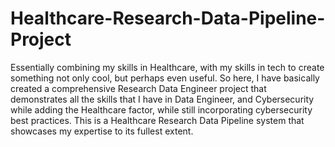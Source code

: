 # Healthcare-Research-Data-Pipeline-Project
Essentially combining my skills in Healthcare, with my skills in tech to create something not only cool, but perhaps even useful.
So here, I have basically created a comprehensive Research Data Engineer project that demonstrates all the skills that I have in Data Engineer, and Cybersecurity while adding the Healthcare factor, while still incorporating cybersecurity best practices. This is a Healthcare Research Data Pipeline system that showcases my expertise to its fullest extent.

